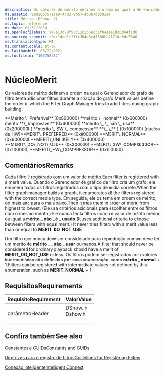 ```yaml
---
description: Os valores de mérito definem a ordem na qual o Gerenciador do grafo de filtro tenta adicionar filtros durante a criação do grafo.
ms.assetid: 9e026675-e0a9-4c82-9b57-ab0e7d9592ea
title: Mérito (DShow. h)
ms.topic: reference
ms.date: 05/31/2018
ms.openlocfilehash: 947a13d78f58c12c236ec31f0eeee1dc6d44f1d0
ms.sourcegitcommit: c8ec1ded1ffffc364d3c4f560bb2171da0dc5040
ms.translationtype: MT
ms.contentlocale: pt-BR
ms.lasthandoff: 03/22/2021
ms.locfileid: "105758462"
---
```

# <a name="merit"></a><span data-ttu-id="7bfba-103">Núcleo</span><span class="sxs-lookup"><span data-stu-id="7bfba-103">Merit</span></span>

<span data-ttu-id="7bfba-104">Os valores de mérito definem a ordem na qual o Gerenciador do grafo de filtro tenta adicionar filtros durante a criação do grafo.</span><span class="sxs-lookup"><span data-stu-id="7bfba-104">Merit values define the order in which the Filter Graph Manager tries to add filters during graph building.</span></span>

<dl> <span data-ttu-id="7bfba-105"><span id="MERIT_PREFERRED"></span><span id="merit_preferred"></span>**Mérito \_ Preferível** (0x800000) <span id="MERIT_NORMAL"></span> <span id="merit_normal"></span> **mérito \_ normal** (0x600000) mérito <span id="MERIT_UNLIKELY"></span> <span id="merit_unlikely"></span> **\_ improvável** (0x400000) <span id="MERIT_DO_NOT_USE"></span> <span id="merit_do_not_use"></span> **mérito \_ \_ não \_ usa** (0x200000) ( <span id="MERIT_SW_COMPRESSOR"></span> <span id="merit_sw_compressor"></span> **mérito \_ SW \_ compressor** <span id="MERIT_HW_COMPRESSOR"></span> <span id="merit_hw_compressor"></span> **\_ \_** ) (0x100000) (núcleo de HW)</span><span class="sxs-lookup"><span data-stu-id="7bfba-105"><span id="MERIT_PREFERRED"></span><span id="merit_preferred"></span>**MERIT\_PREFERRED** (0x800000) <span id="MERIT_NORMAL"></span><span id="merit_normal"></span>**MERIT\_NORMAL** (0x600000) <span id="MERIT_UNLIKELY"></span><span id="merit_unlikely"></span>**MERIT\_UNLIKELY** (0x400000) <span id="MERIT_DO_NOT_USE"></span><span id="merit_do_not_use"></span>**MERIT\_DO\_NOT\_USE** (0x200000) <span id="MERIT_SW_COMPRESSOR"></span><span id="merit_sw_compressor"></span>**MERIT\_SW\_COMPRESSOR** (0x100000) <span id="MERIT_HW_COMPRESSOR"></span><span id="merit_hw_compressor"></span>**MERIT\_HW\_COMPRESSOR** (0x100050)</span></span>
</dl>

## <a name="remarks"></a><span data-ttu-id="7bfba-106">Comentários</span><span class="sxs-lookup"><span data-stu-id="7bfba-106">Remarks</span></span>

<span data-ttu-id="7bfba-107">Cada filtro é registrado com um valor de mérito.</span><span class="sxs-lookup"><span data-stu-id="7bfba-107">Each filter is registered with a merit value.</span></span> <span data-ttu-id="7bfba-108">Quando o Gerenciador de gráfico de filtro cria um grafo, ele enumera todos os filtros registrados com o tipo de mídia correto.</span><span class="sxs-lookup"><span data-stu-id="7bfba-108">When the filter graph manager builds a graph, it enumerates all the filters registered with the correct media type.</span></span> <span data-ttu-id="7bfba-109">Em seguida, ele os tenta em ordem de mérito, do mais alto para o mais baixo.</span><span class="sxs-lookup"><span data-stu-id="7bfba-109">Then it tries them in order of merit, from highest to lowest.</span></span> <span data-ttu-id="7bfba-110">(Ele usa critérios adicionais para escolher entre os filtros com o mesmo mérito.) Ele nunca tenta filtros com um valor de mérito menor ou igual a **mérito \_ não \_ é \_ usado**.</span><span class="sxs-lookup"><span data-stu-id="7bfba-110">(It uses additional criteria to choose between filters with equal merit.) It never tries filters with a merit value less than or equal to **MERIT\_DO\_NOT\_USE**.</span></span>

<span data-ttu-id="7bfba-111">Um filtro que nunca deve ser considerado para reprodução comum deve ter um mérito de **mérito \_ \_ não \_ usar** ou menos.</span><span class="sxs-lookup"><span data-stu-id="7bfba-111">A filter that should never be considered for ordinary playback should have a merit of **MERIT\_DO\_NOT\_USE** or less.</span></span> <span data-ttu-id="7bfba-112">Os filtros podem ser registrados com valores intermediários não definidos por essa enumeração, como **mérito \_ normal** + 1.</span><span class="sxs-lookup"><span data-stu-id="7bfba-112">Filters can be registered with intermediate values not defined by this enumeration, such as **MERIT\_NORMAL** + 1.</span></span>

## <a name="requirements"></a><span data-ttu-id="7bfba-113">Requisitos</span><span class="sxs-lookup"><span data-stu-id="7bfba-113">Requirements</span></span>



| <span data-ttu-id="7bfba-114">Requisito</span><span class="sxs-lookup"><span data-stu-id="7bfba-114">Requirement</span></span> | <span data-ttu-id="7bfba-115">Valor</span><span class="sxs-lookup"><span data-stu-id="7bfba-115">Value</span></span> |
|-------------------|------------------------------------------------------------------------------------|
| <span data-ttu-id="7bfba-116">parâmetro</span><span class="sxs-lookup"><span data-stu-id="7bfba-116">Header</span></span><br/> | <dl> <span data-ttu-id="7bfba-117"><dt>DShow. h</dt></span><span class="sxs-lookup"><span data-stu-id="7bfba-117"><dt>Dshow.h</dt></span></span> </dl> |



## <a name="see-also"></a><span data-ttu-id="7bfba-118">Confira também</span><span class="sxs-lookup"><span data-stu-id="7bfba-118">See also</span></span>

<dl> <dt>

[<span data-ttu-id="7bfba-119">Constantes e GUIDs</span><span class="sxs-lookup"><span data-stu-id="7bfba-119">Constants and GUIDs</span></span>](constants-and-guids.md)
</dt> <dt>

[<span data-ttu-id="7bfba-120">Diretrizes para o registro de filtros</span><span class="sxs-lookup"><span data-stu-id="7bfba-120">Guidelines for Registering Filters</span></span>](guidelines-for-registering-filters.md)
</dt> <dt>

[<span data-ttu-id="7bfba-121">Conexão inteligente</span><span class="sxs-lookup"><span data-stu-id="7bfba-121">Intelligent Connect</span></span>](intelligent-connect.md)
</dt> </dl>

 

 




